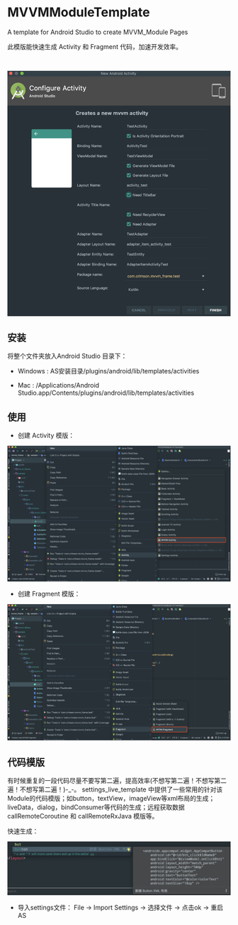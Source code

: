 # MVVMModuleTemplate
A template for Android Studio to create MVVM_Module Pages

此模版能快速生成 Activity 和 Fragment 代码，加速开发效率。

<br>

![1579248832306](https://github.com/crimson0829/MVVMModuleTemplate/blob/master/ScreenShot/1579248832306.jpg)


## 安装
将整个文件夹放入Android Studio 目录下：

* Windows : AS安装目录/plugins/android/lib/templates/activities

* Mac : /Applications/Android Studio.app/Contents/plugins/android/lib/templates/activities

## 使用
* 创建 Activity 模版：

![1579248495597](https://github.com/crimson0829/MVVMModuleTemplate/blob/master/ScreenShot/1579248495597.jpg)

* 创建 Fragment 模版：

![1579248624374](https://github.com/crimson0829/MVVMModuleTemplate/blob/master/ScreenShot/1579248624374.jpg)

## 代码模版
有时候重复的一段代码尽量不要写第二遍，提高效率(不想写第二遍！不想写第二遍！不想写第二遍！)-_-。
settings_live_template 中提供了一些常用的针对该Module的代码模版；如button，textView，imageView等xml布局的生成；liveData，dialog，bindConsumer等代码的生成；远程获取数据 callRemoteCoroutine 和 callRemoteRxJava 模版等。
<br>

快速生成：

![1579331669192](https://github.com/crimson0829/MVVMModuleTemplate/blob/master/ScreenShot/1579331669192.jpg)
<br>

* 导入settings文件：
 File -> Import Settings -> 选择文件 -> 点击ok -> 重启AS 





